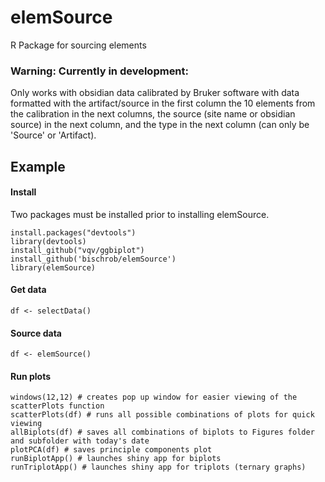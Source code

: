 # elemSource
R Package for sourcing elements

### Warning: Currently in development:
Only works with obsidian data calibrated by Bruker software with data formatted 
with the artifact/source in the first column the 10 elements from the calibration in 
the next columns, the source (site name or obsidian source) in the next column, and
the type in the next column (can only be 'Source' or 'Artifact).

## Example

#### Install
Two packages must be installed prior to installing elemSource.

```{r echo = False}
install.packages("devtools")
library(devtools)
install_github("vqv/ggbiplot")
install_github('bischrob/elemSource')
library(elemSource)
```

#### Get data

```{r echo = False}
df <- selectData()
```
#### Source data

```{r echo = False}
df <- elemSource()
```
#### Run plots

```{r echo = False}
windows(12,12) # creates pop up window for easier viewing of the scatterPlots function
scatterPlots(df) # runs all possible combinations of plots for quick viewing
allBiplots(df) # saves all combinations of biplots to Figures folder and subfolder with today's date
plotPCA(df) # saves principle components plot
runBiplotApp() # launches shiny app for biplots
runTriplotApp() # launches shiny app for triplots (ternary graphs)
```
